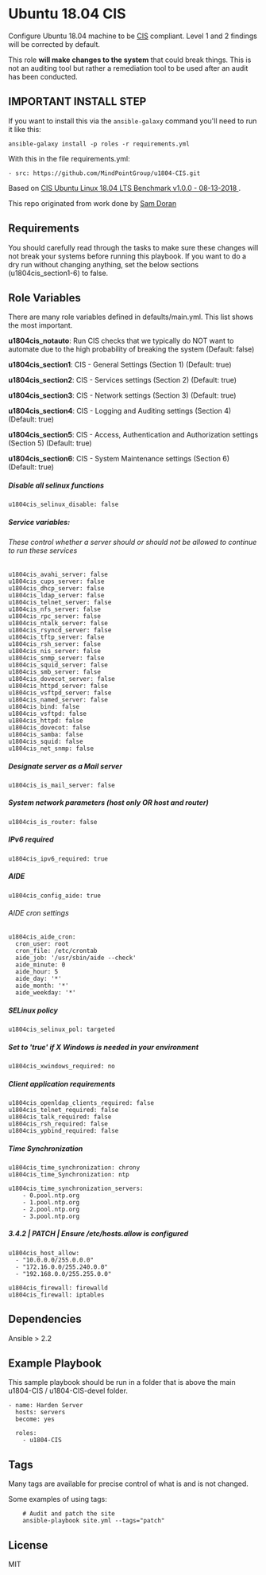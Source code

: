 Ubuntu 18.04 CIS
================

Configure Ubuntu 18.04 machine to be [CIS](https://www.cisecurity.org/cis-benchmarks/) compliant. Level 1 and 2 findings will be corrected by default.

This role **will make changes to the system** that could break things. This is not an auditing tool but rather a remediation tool to be used after an audit has been conducted.

## IMPORTANT INSTALL STEP

If you want to install this via the `ansible-galaxy` command you'll need to run it like this:

`ansible-galaxy install -p roles -r requirements.yml`

With this in the file requirements.yml:

```
- src: https://github.com/MindPointGroup/u1804-CIS.git
```

Based on [CIS Ubuntu Linux 18.04 LTS Benchmark v1.0.0 - 08-13-2018 ](https://workbench.cisecurity.org/benchmarks/639).

This repo originated from work done by [Sam Doran](https://github.com/samdoran/ansible-role-stig)

Requirements
------------

You should carefully read through the tasks to make sure these changes will not break your systems before running this playbook.
If you want to do a dry run without changing anything, set the below sections (u1804cis_section1-6) to false. 

Role Variables
--------------
There are many role variables defined in defaults/main.yml. This list shows the most important.

**u1804cis_notauto**: Run CIS checks that we typically do NOT want to automate due to the high probability of breaking the system (Default: false)

**u1804cis_section1**: CIS - General Settings (Section 1) (Default: true)

**u1804cis_section2**: CIS - Services settings (Section 2) (Default: true)

**u1804cis_section3**: CIS - Network settings (Section 3) (Default: true)

**u1804cis_section4**: CIS - Logging and Auditing settings (Section 4) (Default: true)

**u1804cis_section5**: CIS - Access, Authentication and Authorization settings (Section 5) (Default: true)

**u1804cis_section6**: CIS - System Maintenance settings (Section 6) (Default: true)  

##### Disable all selinux functions
`u1804cis_selinux_disable: false`

##### Service variables:
###### These control whether a server should or should not be allowed to continue to run these services

```
u1804cis_avahi_server: false  
u1804cis_cups_server: false  
u1804cis_dhcp_server: false  
u1804cis_ldap_server: false  
u1804cis_telnet_server: false  
u1804cis_nfs_server: false  
u1804cis_rpc_server: false  
u1804cis_ntalk_server: false  
u1804cis_rsyncd_server: false  
u1804cis_tftp_server: false  
u1804cis_rsh_server: false  
u1804cis_nis_server: false  
u1804cis_snmp_server: false  
u1804cis_squid_server: false  
u1804cis_smb_server: false  
u1804cis_dovecot_server: false  
u1804cis_httpd_server: false  
u1804cis_vsftpd_server: false  
u1804cis_named_server: false  
u1804cis_bind: false  
u1804cis_vsftpd: false  
u1804cis_httpd: false  
u1804cis_dovecot: false  
u1804cis_samba: false  
u1804cis_squid: false  
u1804cis_net_snmp: false  
```  

##### Designate server as a Mail server
`u1804cis_is_mail_server: false`


##### System network parameters (host only OR host and router)
`u1804cis_is_router: false`  


##### IPv6 required
`u1804cis_ipv6_required: true`  


##### AIDE
`u1804cis_config_aide: true`

###### AIDE cron settings
```
u1804cis_aide_cron:
  cron_user: root
  cron_file: /etc/crontab
  aide_job: '/usr/sbin/aide --check'
  aide_minute: 0
  aide_hour: 5
  aide_day: '*'
  aide_month: '*'
  aide_weekday: '*'  
```

##### SELinux policy
`u1804cis_selinux_pol: targeted` 


##### Set to 'true' if X Windows is needed in your environment
`u1804cis_xwindows_required: no` 


##### Client application requirements
```
u1804cis_openldap_clients_required: false 
u1804cis_telnet_required: false 
u1804cis_talk_required: false  
u1804cis_rsh_required: false 
u1804cis_ypbind_required: false 
```

##### Time Synchronization
```
u1804cis_time_synchronization: chrony
u1804cis_time_Synchronization: ntp

u1804cis_time_synchronization_servers:
    - 0.pool.ntp.org
    - 1.pool.ntp.org
    - 2.pool.ntp.org
    - 3.pool.ntp.org  
```  
  
##### 3.4.2 | PATCH | Ensure /etc/hosts.allow is configured
```
u1804cis_host_allow:
  - "10.0.0.0/255.0.0.0"  
  - "172.16.0.0/255.240.0.0"  
  - "192.168.0.0/255.255.0.0"    
```  

```
u1804cis_firewall: firewalld
u1804cis_firewall: iptables
``` 
  

Dependencies
------------

Ansible > 2.2

Example Playbook
-------------------------

This sample playbook should be run in a folder that is above the main u1804-CIS / u1804-CIS-devel folder.

```
- name: Harden Server
  hosts: servers
  become: yes

  roles:
    - u1804-CIS
```

Tags
----
Many tags are available for precise control of what is and is not changed.

Some examples of using tags:

```
    # Audit and patch the site
    ansible-playbook site.yml --tags="patch"
```

License
-------

MIT
